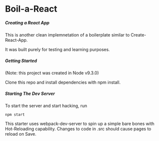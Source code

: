 # Boil-a-React

##### Creating a React App
This is another clean implemnetation of a boilerplate similar to Create-React-App.

It was built purely for testing and learning purposes.

##### Getting Started
(Note: this project was created in Node v9.3.0)

Clone this repo and install dependencies with npm install.

##### Starting The Dev Server
To start the server and start hacking, run

```npm start```

This starter uses webpack-dev-server to spin up a simple bare bones with Hot-Reloading capability. Changes to code in .src should cause pages to reload on Save.